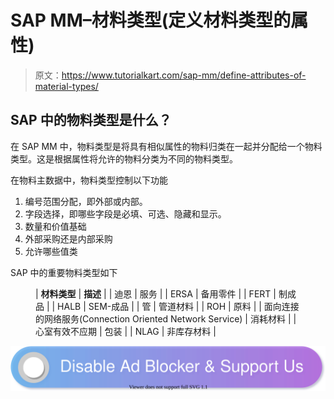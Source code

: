 # SAP MM–材料类型(定义材料类型的属性)

> 原文：<https://www.tutorialkart.com/sap-mm/define-attributes-of-material-types/>

## SAP 中的物料类型是什么？

在 SAP MM 中，物料类型是将具有相似属性的物料归类在一起并分配给一个物料类型。这是根据属性将允许的物料分类为不同的物料类型。

在物料主数据中，物料类型控制以下功能

1.  编号范围分配，即外部或内部。
2.  字段选择，即哪些字段是必填、可选、隐藏和显示。
3.  数量和价值基础
4.  外部采购还是内部采购
5.  允许哪些值类

SAP 中的重要物料类型如下

<figure class="wp-block-table">

| **材料类型** | **描述** |
| 迪恩 | 服务 |
| ERSA | 备用零件 |
| FERT | 制成品 |
| HALB | SEM-成品 |
| 管 | 管道材料 |
| ROH | 原料 |
| 面向连接的网络服务(Connection Oriented Network Service) | 消耗材料 |
| 心室有效不应期 | 包装 |
| NLAG | 非库存材料 |

</figure>

[![](img/925da31b32d6bc3827932f6c8afb11bb.png)](https://www.tutorialkart.com/)